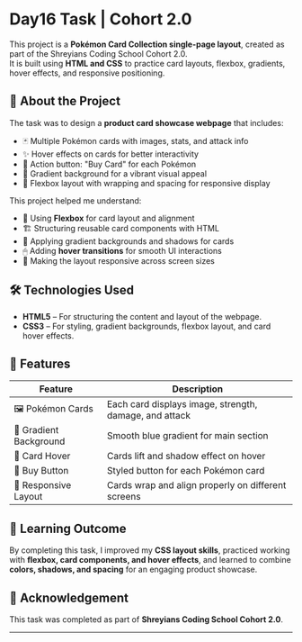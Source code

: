 # Day16 Task | Cohort 2.0

This project is a **Pokémon Card Collection single-page layout**, created as part of the Shreyians Coding School Cohort 2.0.  
It is built using **HTML and CSS** to practice card layouts, flexbox, gradients, hover effects, and responsive positioning.

## 📌 About the Project
The task was to design a **product card showcase webpage** that includes:

- 🃏 Multiple Pokémon cards with images, stats, and attack info  
- ✨ Hover effects on cards for better interactivity  
- 🔘 Action button: "Buy Card" for each Pokémon  
- 🎨 Gradient background for a vibrant visual appeal  
- 🧭 Flexbox layout with wrapping and spacing for responsive display  

This project helped me understand:

- 📐 Using **Flexbox** for card layout and alignment  
- 🏗 Structuring reusable card components with HTML  
- 🎨 Applying gradient backgrounds and shadows for cards  
- 🖱 Adding **hover transitions** for smooth UI interactions  
- 📏 Making the layout responsive across screen sizes  

## 🛠️ Technologies Used

- **HTML5** – For structuring the content and layout of the webpage.  
- **CSS3** – For styling, gradient backgrounds, flexbox layout, and card hover effects.

## 🚀 Features

| Feature | Description |
|---------|-------------|
| 🖼 Pokémon Cards | Each card displays image, strength, damage, and attack |
| 🌈 Gradient Background | Smooth blue gradient for main section |
| 🎨 Card Hover | Cards lift and shadow effect on hover |
| 🔘 Buy Button | Styled button for each Pokémon card |
| 📱 Responsive Layout | Cards wrap and align properly on different screens |

## 📖 Learning Outcome
By completing this task, I improved my **CSS layout skills**, practiced working with **flexbox, card components, and hover effects**, and learned to combine **colors, shadows, and spacing** for an engaging product showcase.

## 🙌 Acknowledgement
This task was completed as part of **Shreyians Coding School Cohort 2.0**.

---
